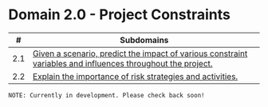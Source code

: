 
# Domain 2.0 - Project Constraints

| # | Subdomains   | 
|---|---|
|2.1 | [Given a scenario, predict the impact of various constraint variables and influences throughout the project.](https://github.com/erich-tech/Project_Plus/tree/main/Domain_2-Project_Constraints) |
|2.2 | [Explain the importance of risk strategies and activities.](https://github.com/erich-tech/Project_Plus/tree/main/Domain_2-Project_Constraints) |




```
NOTE: Currently in development. Please check back soon! 
```
